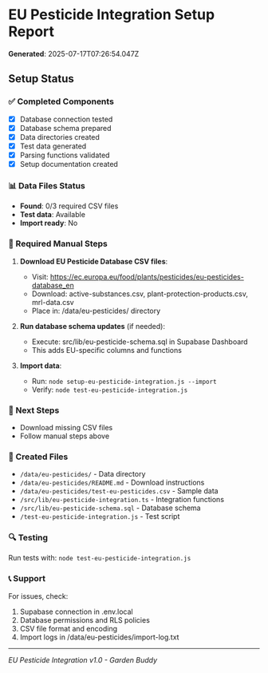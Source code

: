 # EU Pesticide Integration Setup Report

**Generated**: 2025-07-17T07:26:54.047Z

## Setup Status

### ✅ Completed Components
- [x] Database connection tested
- [x] Database schema prepared
- [x] Data directories created
- [x] Test data generated
- [x] Parsing functions validated
- [x] Setup documentation created

### 📊 Data Files Status
- **Found**: 0/3 required CSV files
- **Test data**: Available
- **Import ready**: No

### 🔧 Required Manual Steps
1. **Download EU Pesticide Database CSV files**:
   - Visit: https://ec.europa.eu/food/plants/pesticides/eu-pesticides-database_en
   - Download: active-substances.csv, plant-protection-products.csv, mrl-data.csv
   - Place in: /data/eu-pesticides/ directory

2. **Run database schema updates** (if needed):
   - Execute: src/lib/eu-pesticide-schema.sql in Supabase Dashboard
   - This adds EU-specific columns and functions

3. **Import data**:
   - Run: `node setup-eu-pesticide-integration.js --import`
   - Verify: `node test-eu-pesticide-integration.js`

### 🎯 Next Steps
- Download missing CSV files
- Follow manual steps above

### 📁 Created Files
- `/data/eu-pesticides/` - Data directory
- `/data/eu-pesticides/README.md` - Download instructions
- `/data/eu-pesticides/test-eu-pesticides.csv` - Sample data
- `/src/lib/eu-pesticide-integration.ts` - Integration functions
- `/src/lib/eu-pesticide-schema.sql` - Database schema
- `/test-eu-pesticide-integration.js` - Test script

### 🔍 Testing
Run tests with: `node test-eu-pesticide-integration.js`

### 📞 Support
For issues, check:
1. Supabase connection in .env.local
2. Database permissions and RLS policies
3. CSV file format and encoding
4. Import logs in /data/eu-pesticides/import-log.txt

---
*EU Pesticide Integration v1.0 - Garden Buddy*
